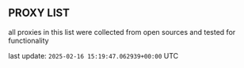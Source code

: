 ## PROXY LIST

all proxies in this list were collected from open sources and tested for functionality

last update: `2025-02-16 15:19:47.062939+00:00` UTC
